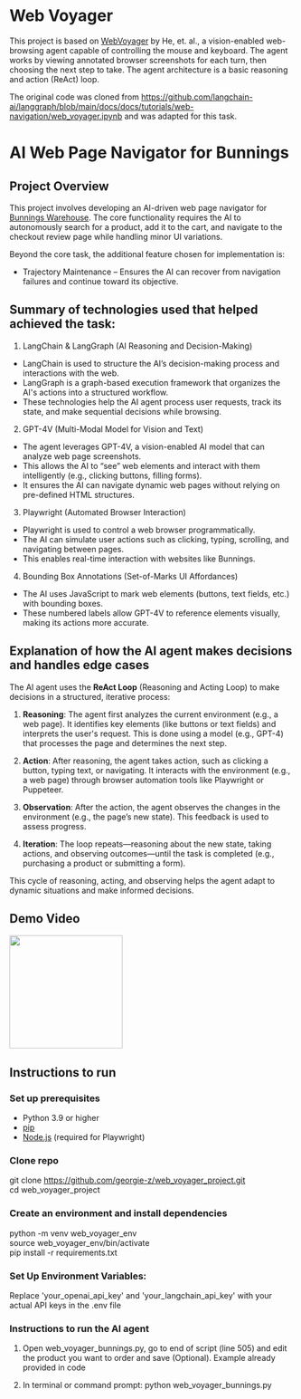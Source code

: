# Web Voyager

This project is based on [WebVoyager](https://arxiv.org/abs/2401.13919) by He, et. al., a vision-enabled web-browsing agent capable of controlling the mouse and keyboard. The agent works by viewing annotated browser screenshots for each turn, then choosing the next step to take. The agent architecture is a basic reasoning and action (ReAct) loop.

The original code was cloned from https://github.com/langchain-ai/langgraph/blob/main/docs/docs/tutorials/web-navigation/web_voyager.ipynb and was adapted for this task.

# AI Web Page Navigator for Bunnings

## Project Overview

This project involves developing an AI-driven web page navigator for [Bunnings Warehouse](http://Bunnings.com.au). The core functionality requires the AI to autonomously search for a product, add it to the cart, and navigate to the checkout review page while handling minor UI variations.  

Beyond the core task, the additional feature chosen for implementation is:
* Trajectory Maintenance – Ensures the AI can recover from navigation failures and continue toward its objective.

## Summary of technologies used that helped achieved the task:

1. LangChain & LangGraph (AI Reasoning and Decision-Making)
- LangChain is used to structure the AI’s decision-making process and interactions with the web.
- LangGraph is a graph-based execution framework that organizes the AI's actions into a structured workflow.
- These technologies help the AI agent process user requests, track its state, and make sequential decisions while browsing.

2. GPT-4V (Multi-Modal Model for Vision and Text)
- The agent leverages GPT-4V, a vision-enabled AI model that can analyze web page screenshots.
- This allows the AI to “see” web elements and interact with them intelligently (e.g., clicking buttons, filling forms).
- It ensures the AI can navigate dynamic web pages without relying on pre-defined HTML structures.

3. Playwright (Automated Browser Interaction)
- Playwright is used to control a web browser programmatically.
- The AI can simulate user actions such as clicking, typing, scrolling, and navigating between pages.
- This enables real-time interaction with websites like Bunnings.

4. Bounding Box Annotations (Set-of-Marks UI Affordances)
- The AI uses JavaScript to mark web elements (buttons, text fields, etc.) with bounding boxes.
- These numbered labels allow GPT-4V to reference elements visually, making its actions more accurate.

##  Explanation of how the AI agent makes decisions and handles edge cases

The AI agent uses the **ReAct Loop** (Reasoning and Acting Loop) to make decisions in a structured, iterative process:

1. **Reasoning**: The agent first analyzes the current environment (e.g., a web page). It identifies key elements (like buttons or text fields) and interprets the user's request. This is done using a model (e.g., GPT-4) that processes the page and determines the next step.

2. **Action**: After reasoning, the agent takes action, such as clicking a button, typing text, or navigating. It interacts with the environment (e.g., a web page) through browser automation tools like Playwright or Puppeteer.

3. **Observation**: After the action, the agent observes the changes in the environment (e.g., the page’s new state). This feedback is used to assess progress.

4. **Iteration**: The loop repeats—reasoning about the new state, taking actions, and observing outcomes—until the task is completed (e.g., purchasing a product or submitting a form).

This cycle of reasoning, acting, and observing helps the agent adapt to dynamic situations and make informed decisions.

## Demo Video
<img src="https://github.com/georgie-z/web_voyager_project/blob/main/Agent%20Demo.mp4" width="200">

## Instructions to run

### Set up prerequisites

- Python 3.9 or higher
- [pip](https://pip.pypa.io/en/stable/installation/)
- [Node.js](https://nodejs.org/) (required for Playwright)

### Clone repo
git clone https://github.com/georgie-z/web_voyager_project.git  
cd web_voyager_project

### Create an environment and install dependencies

python -m venv web_voyager_env  
source web_voyager_env/bin/activate  
pip install -r requirements.txt  

### Set Up Environment Variables:
Replace 'your_openai_api_key' and 'your_langchain_api_key' with your actual API keys in the .env file

### Instructions to run the AI agent

1. Open web_voyager_bunnings.py, go to end of script (line 505) and edit the product you want to order and save (Optional). Example already provided in code 

2. In terminal or command prompt:
python web_voyager_bunnings.py



  




